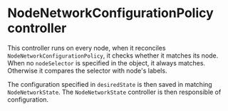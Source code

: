 # NodeNetworkConfigurationPolicy controller

This controller runs on every node, when it reconciles `NodeNetworkConfigurationPolicy`,
it checks whether it matches its node. When no `nodeSelector` is specified in the
object, it always matches. Otherwise it compares the selector with node's labels.

The configuration specified in `desiredState` is then saved in matching `NodeNetworkState`.
The `NodeNetworkState` controller is then responsible of configuration.
